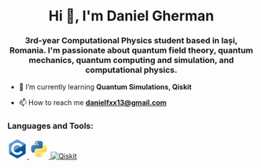 <h1 align="center">Hi 👋, I'm Daniel Gherman</h1>
<h3 align="center">3rd-year Computational Physics student based in Iași, Romania. I'm passionate about quantum field theory, quantum mechanics, quantum computing and simulation, and computational physics.</h3>

- 🌱 I’m currently learning **Quantum Simulations, Qiskit**

- 📫 How to reach me **danielfxx13@gmail.com**


<h3 align="left">Languages and Tools:</h3>
<p align="left"> <a href="https://www.cprogramming.com/" target="_blank" rel="noreferrer"> <img src="https://raw.githubusercontent.com/devicons/devicon/master/icons/c/c-original.svg" alt="c" width="40" height="40"/> </a> <a href="https://www.python.org" target="_blank" rel="noreferrer"> <img src="https://raw.githubusercontent.com/devicons/devicon/master/icons/python/python-original.svg" alt="python" width="40" height="40"/> </a> 
 <a href="https://www.python.org" target="_blank" rel="noreferrer"> <img src="https://quantumcomputingreport.com/wp-content/uploads/2024/03/image-24.png" alt="Qiskit" width="60" height="40"/> </a>
</p>
